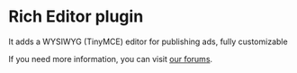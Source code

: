 Rich Editor plugin
==============

It adds a WYSIWYG (TinyMCE) editor for publishing ads, fully customizable


If you need more information, you can visit [our forums](http://forums.osclass.org/).
